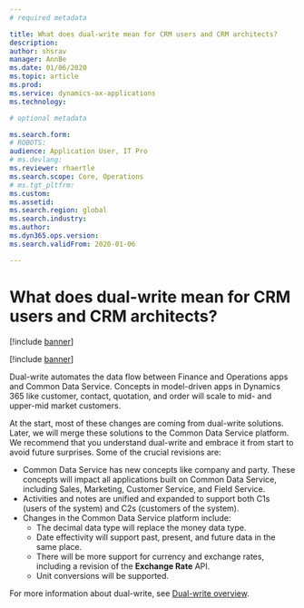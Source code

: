 ```yaml
---
# required metadata

title: What does dual-write mean for CRM users and CRM architects?
description: 
author: shsrav
manager: AnnBe
ms.date: 01/06/2020
ms.topic: article
ms.prod: 
ms.service: dynamics-ax-applications
ms.technology: 

# optional metadata

ms.search.form: 
# ROBOTS: 
audience: Application User, IT Pro
# ms.devlang: 
ms.reviewer: rhaertle
ms.search.scope: Core, Operations
# ms.tgt_pltfrm: 
ms.custom: 
ms.assetid: 
ms.search.region: global
ms.search.industry: 
ms.author: 
ms.dyn365.ops.version: 
ms.search.validFrom: 2020-01-06

---
```


# What does dual-write mean for CRM users and CRM architects? 

[!include [banner](../../includes/banner.md)]

[!include [banner](../../includes/preview-banner.md)]

Dual-write automates the data flow between Finance and Operations apps and Common Data Service. Concepts in model-driven apps in Dynamics 365 like customer, contact, quotation, and order will scale to mid- and upper-mid market customers. 

At the start, most of these changes are coming from dual-write solutions. Later, we will merge these solutions to the Common Data Service platform. We recommend that you understand dual-write and embrace it from start to avoid future surprises. Some of the crucial revisions are: 
+ Common Data Service has new concepts like company and party. These concepts will impact all applications built on Common Data Service, including Sales, Marketing, Customer Service, and Field Service. 
+ Activities and notes are unified and expanded to support both C1s (users of the system) and C2s (customers of the system). 
+ Changes in the Common Data Service platform include:
    - The decimal data type will replace the money data type.
    - Date effectivity will support past, present, and future data in the same place.
    - There will be more support for currency and exchange rates, including a revision of the **Exchange Rate** API.
    - Unit conversions will be supported.

For more information about dual-write, see [Dual-write overview](dual-write-overview.md). 
